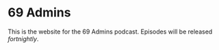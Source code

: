 69 Admins
================

This is the website for the 69 Admins podcast.  Episodes will be released *fortnightly*.  
